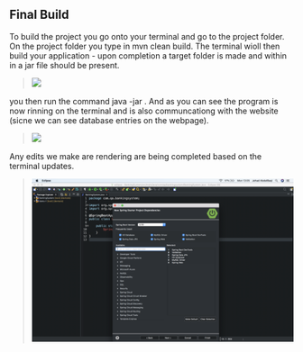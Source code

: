 ## Final Build

To build the project you go onto your terminal and go to the project folder. On the project folder you type in mvn clean build. The terminal wioll then build your application - upon completion a target folder is made and within in a jar file should be present.
>![](../documentation_images//other/maven_build/1_setting_up_springboot/build_success.png) 

you then run the command java -jar <filename>. And as you can see the program is now rinning on the terminal and is also communcationg with the website (sicne we can see database entries on the webpage).
>![](../documentation_images//other/maven_build/1_setting_up_springboot/Running_jar_file.png)  

Any edits we make are rendering are being completed based on the terminal updates.
>![](../documentation_images/1_setting_up_springboot/Creating_sprintboot_app_3.png)  
